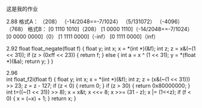 这是我的作业

2.88
格式A： 
	（208）
	（-14/2048==-7/1024）
	（5/131072）
	（-4096）
	（768）
格式B：
	[0 1110 1010]（208）
	[1 0000 1110]（-14/2048==-7/1024）
	[0 0000 0000]（0）
	[1 1111 0000]（-inf）
	[0 1111 0000]（inf）

2.92
float float_negate(float f)
{
	float y;
	int x;
	x = *(int *)(&f);
	int z;
	z = x&(~(1 << 31));
	if (z > (0xff << 23))
	{
		return f;
	}
	else
	{
		int a = x ^ (1 << 31);
		y = *(float *)(&a);
		return y;
	}
}

2.96     
int float_f2i(float f)
{
	float y;
	int x;
	x = *(int *)(&f);
	int z;
	z = (x&(~(1 << 31))) >> 23;
	z = z - 127;
	if (z < 0)
	{
		return 0;
	}
	if (z > 30)
	{
		return 0x80000000;
	}
	int t=((~(1 << 31)) >> 8);
	x = x&t;
	x <<= 8;
	x >>= (31 - z);
	x |= (1<<z);
	if (f < 0)
	{
		x = (~x) + 1;
	}
	return x;
}

